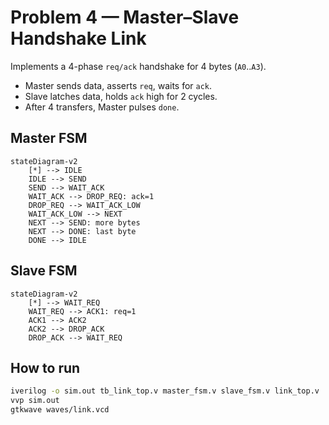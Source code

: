 # Problem 4 — Master–Slave Handshake Link

Implements a 4-phase `req/ack` handshake for 4 bytes (`A0`..`A3`).  
- Master sends data, asserts `req`, waits for `ack`.  
- Slave latches data, holds `ack` high for 2 cycles.  
- After 4 transfers, Master pulses `done`.  

## Master FSM
```mermaid
stateDiagram-v2
    [*] --> IDLE
    IDLE --> SEND
    SEND --> WAIT_ACK
    WAIT_ACK --> DROP_REQ: ack=1
    DROP_REQ --> WAIT_ACK_LOW
    WAIT_ACK_LOW --> NEXT
    NEXT --> SEND: more bytes
    NEXT --> DONE: last byte
    DONE --> IDLE
```
## Slave FSM
```mermaid
stateDiagram-v2
    [*] --> WAIT_REQ
    WAIT_REQ --> ACK1: req=1
    ACK1 --> ACK2
    ACK2 --> DROP_ACK
    DROP_ACK --> WAIT_REQ
```

## How to run
```bash
iverilog -o sim.out tb_link_top.v master_fsm.v slave_fsm.v link_top.v
vvp sim.out
gtkwave waves/link.vcd
```

